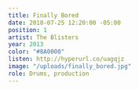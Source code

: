 ```yaml
---
title: Finally Bored
date: 2018-07-25 12:20:00 -05:00
position: 1
artist: The Blisters
year: 2013
color: "#8A0000"
listen: http://hyperurl.co/uagqjz
image: "/uploads/finally_bored.jpg"
role: Drums, production
---
```


